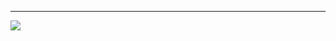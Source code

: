 <hr/>
<img src='https://www.londonvirginhair.com/cdn/shop/products/f186d1_8a28db63b7574babb9854cfd0805842e_mv2.gif?v=1602073168'>

